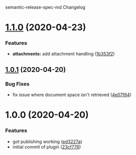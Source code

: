 semantic-release-spec-md Changelog

# [1.1.0](https://github.com/michaelmccord/semantic-release-confluence/compare/v1.0.1...v1.1.0) (2020-04-23)


### Features

* **attachments:** add attachment handling ([1b353f2](https://github.com/michaelmccord/semantic-release-confluence/commit/1b353f2b5dfd68450b2676975db334d7a129bbe0))

## [1.0.1](https://github.com/michaelmccord/semantic-release-confluence/compare/v1.0.0...v1.0.1) (2020-04-20)


### Bug Fixes

* fix issue where document space isn't retrieved ([4e07f84](https://github.com/michaelmccord/semantic-release-confluence/commit/4e07f84890f81f8e5c4397ba68f6ba3713e9b917))

# 1.0.0 (2020-04-20)


### Features

* got publishing working ([ed3227a](https://github.com/michaelmccord/semantic-release-confluence/commit/ed3227a72891ebb0648ffa8f503439a3c0272218))
* initial commit of plugin ([23cf776](https://github.com/michaelmccord/semantic-release-confluence/commit/23cf77629c656a6ece93da3567b318ed26553efd))
